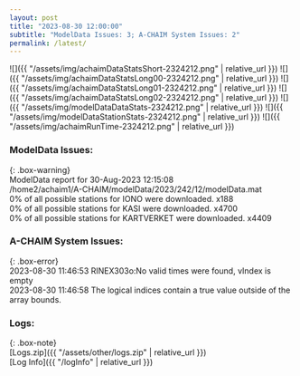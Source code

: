 ```yaml
---
layout: post
title: "2023-08-30 12:00:00"
subtitle: "ModelData Issues: 3; A-CHAIM System Issues: 2"
permalink: /latest/
---
```


![]({{ "/assets/img/achaimDataStatsShort-2324212.png" | relative_url }})
![]({{ "/assets/img/achaimDataStatsLong00-2324212.png" | relative_url }})
![]({{ "/assets/img/achaimDataStatsLong01-2324212.png" | relative_url }})
![]({{ "/assets/img/achaimDataStatsLong02-2324212.png" | relative_url }})
![]({{ "/assets/img/modelDataDataStats-2324212.png" | relative_url }})
![]({{ "/assets/img/modelDataStationStats-2324212.png" | relative_url }})
![]({{ "/assets/img/achaimRunTime-2324212.png" | relative_url }})


### ModelData Issues:  
  
{: .box-warning}  
 ModelData report for 30-Aug-2023 12:15:08   
 /home2/achaim1/A-CHAIM/modelData/2023/242/12/modelData.mat   
 0% of all possible stations for IONO were downloaded. x188   
 0% of all possible stations for KASI were downloaded. x4700   
 0% of all possible stations for KARTVERKET were downloaded. x4409   
  
### A-CHAIM System Issues:  
  
{: .box-error}  
2023-08-30 11:46:53 RINEX303o:No valid times were found, vIndex is empty  
2023-08-30 11:46:58 The logical indices contain a true value outside of the array bounds.  

### Logs:  
  
{: .box-note}  
[Logs.zip]({{ "/assets/other/logs.zip" | relative_url }})  
[Log Info]({{ "/logInfo" | relative_url }})  

